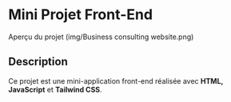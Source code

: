# Mini Projet Front-End
Aperçu du projet (img/Business consulting website.png)

## Description
Ce projet est une mini-application front-end réalisée avec **HTML, JavaScript** et **Tailwind CSS**. 
